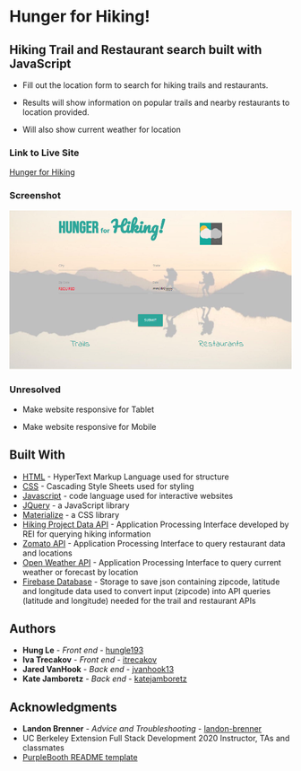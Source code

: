 # Hunger for Hiking!

## Hiking Trail and Restaurant search built with JavaScript

- Fill out the location form to search for hiking trails and restaurants.

- Results will show information on popular trails and nearby restaurants to location provided.

- Will also show current weather for location

### Link to Live Site

[Hunger for Hiking](https://hungle913.github.io/Project1/)

### Screenshot

![Hunger for Hiking](./assets/images/Screen_Shot.PNG?raw=true "Hunger for Hiking")

### Unresolved

- Make website responsive for Tablet

- Make website responsive for Mobile

## Built With

- [HTML](https://developer.mozilla.org/en-US/docs/Web/HTML) - HyperText Markup Language used for structure
- [CSS](https://developer.mozilla.org/en-US/docs/Web/CSS) - Cascading Style Sheets used for styling
- [Javascript](https://www.javascript.com) - code language used for interactive websites
- [JQuery](https://jquery.com) - a JavaScript library
- [Materialize](https://materializecss.com/) - a CSS library
- [Hiking Project Data API](https://www.hikingproject.com/data) - Application Processing Interface developed by REI for querying hiking information
- [Zomato API](https://developers.zomato.com/api) - Application Processing Interface to query restaurant data and locations
- [Open Weather API](https://openweathermap.org/api) - Application Processing Interface to query current weather or forecast by location
- [Firebase Database](https://firebase.google.com/) - Storage to save json containing zipcode, latitude and longitude data used to convert input (zipcode) into API queries (latitude and longitude) needed for the trail and restaurant APIs

## Authors

- **Hung Le** - _Front end_ - [hungle193](https://github.com/hungle913)
- **Iva Trecakov** - _Front end_ - [itrecakov](https://github.com/itrecakov)
- **Jared VanHook** - _Back end_ - [jvanhook13](https://github.com/jvanhook13)
- **Kate Jamboretz** - _Back end_ - [katejamboretz](https://github.com/katejamboretz)

## Acknowledgments

- **Landon Brenner** - _Advice and Troubleshooting_ - [landon-brenner](https://github.com/landon-brenner)
- UC Berkeley Extension Full Stack Development 2020 Instructor, TAs and classmates
- [PurpleBooth README template](https://gist.github.com/PurpleBooth/109311bb0361f32d87a2)
